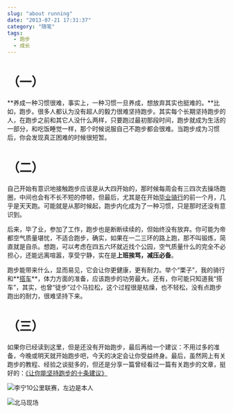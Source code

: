 ```yaml
---
slug: "about running"
date: "2013-07-21 17:31:37"
category: "随笔"
tags:
  - 跑步
  - 成长
---
```


# （一）

**养成一种习惯很难，事实上，一种习惯一旦养成，想放弃其实也挺难的。**比如，跑步。很多人都认为没有超人的毅力很难坚持跑步。其实每个长期坚持跑步的人，在跑步之前和其它人没什么两样，只要跑过最初那段时间，跑步就成为生活的一部分，和吃饭睡觉一样，那个时候说服自己不跑步都会很难。当跑步成为习惯后，你会发现真正困难的时候很短暂。

# （二）

自己开始有意识地接触跑步应该是从大四开始的，那时候每周会有三四次去操场跑圈，中间也会有不长不短的停顿，但最后，尤其是在开始[毕业骑行](https://blog.yangerxiao.com/posts/graduate-riding-part-one/)的前一个月，几乎是天天跑。可能就是从那时候起，跑步内化成为了一种习惯，只是那时还没有意识到。

后来，毕了业，参加了工作，跑步也是断断续续的，但始终没有放弃。你可能为帝都空气质量堪忧，不适合跑步，确实，如果在一二三环的路上跑，那不叫锻炼，简直就是自杀。想跑，可以考虑在四五六环就近找个公园，空气质量什么的完全不必担心，还能远离喧嚣，享受宁静，实在是**上班挨骂，减压必备**。

跑步能带来什么，显而易见，它会让你更健康，更有耐力。举个“栗子”，我的骑行和**[搭车](https://blog.yangerxiao.com/posts/lift-part-one/)**，体力方面的准备，应该跑步的功劳最大。还有，你可能只知道我“搭车”，其实，也曾“徒步”过个马拉松，这个过程很是枯燥，也不轻松，没有点跑步跑出的耐力，很难坚持下来。

# （三）

如果你已经读到这里，但是还没有开始跑步，最后再给一个建议：不用过多的准备，今晚或明天就开始跑步吧，今天的决定会让你受益终身。最后，虽然网上有关跑步的教程、经验之谈挺多的，但还是分享一篇曾经看过一篇有关跑步的文章，挺好的：[《让你能坚持跑步的十条建议》](http://blog.sina.com.cn/s/blog_53bc2b8c01016xd0.html)

![李宁10公里联赛，左边是本人](http://7xo6wq.com1.z0.glb.clouddn.com/static/images/about_running_2.jpg "李宁10公里联赛，左边是本人")

![北马现场](http://7xo6wq.com1.z0.glb.clouddn.com/static/images/about_running_1.jpg "北马现场")
